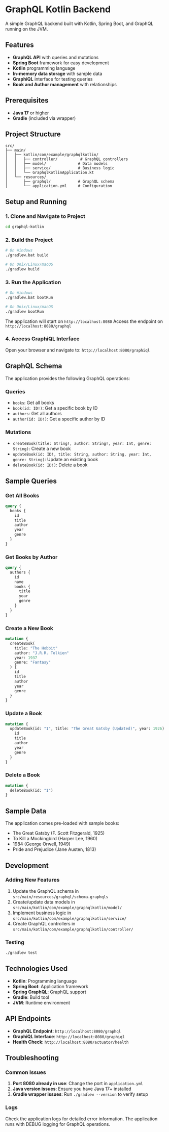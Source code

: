 # GraphQL Kotlin Backend

A simple GraphQL backend built with Kotlin, Spring Boot, and GraphQL running on the JVM.

## Features

- **GraphQL API** with queries and mutations
- **Spring Boot** framework for easy development
- **Kotlin** programming language
- **In-memory data storage** with sample data
- **GraphiQL** interface for testing queries
- **Book and Author management** with relationships

## Prerequisites

- **Java 17** or higher
- **Gradle** (included via wrapper)

## Project Structure

```
src/
├── main/
│   ├── kotlin/com/example/graphqlkotlin/
│   │   ├── controller/          # GraphQL controllers
│   │   ├── model/              # Data models
│   │   ├── service/            # Business logic
│   │   └── GraphqlKotlinApplication.kt
│   └── resources/
│       ├── graphql/            # GraphQL schema
│       └── application.yml     # Configuration
```

## Setup and Running

### 1. Clone and Navigate to Project

```bash
cd graphql-kotlin
```

### 2. Build the Project

```bash
# On Windows
./gradlew.bat build

# On Unix/Linux/macOS
./gradlew build
```

### 3. Run the Application

```bash
# On Windows
./gradlew.bat bootRun

# On Unix/Linux/macOS
./gradlew bootRun
```

The application will start on `http://localhost:8080`
Access the endpoint on `http://localhost:8080/graphql`

### 4. Access GraphiQL Interface

Open your browser and navigate to: `http://localhost:8080/graphiql`

## GraphQL Schema

The application provides the following GraphQL operations:

### Queries

- `books`: Get all books
- `book(id: ID!)`: Get a specific book by ID
- `authors`: Get all authors
- `author(id: ID!)`: Get a specific author by ID

### Mutations

- `createBook(title: String!, author: String!, year: Int, genre: String)`: Create a new book
- `updateBook(id: ID!, title: String, author: String, year: Int, genre: String)`: Update an existing book
- `deleteBook(id: ID!)`: Delete a book

## Sample Queries

### Get All Books

```graphql
query {
  books {
    id
    title
    author
    year
    genre
  }
}
```

### Get Books by Author

```graphql
query {
  authors {
    id
    name
    books {
      title
      year
      genre
    }
  }
}
```

### Create a New Book

```graphql
mutation {
  createBook(
    title: "The Hobbit"
    author: "J.R.R. Tolkien"
    year: 1937
    genre: "Fantasy"
  ) {
    id
    title
    author
    year
    genre
  }
}
```

### Update a Book

```graphql
mutation {
  updateBook(id: "1", title: "The Great Gatsby (Updated)", year: 1926) {
    id
    title
    author
    year
    genre
  }
}
```

### Delete a Book

```graphql
mutation {
  deleteBook(id: "1")
}
```

## Sample Data

The application comes pre-loaded with sample books:

- The Great Gatsby (F. Scott Fitzgerald, 1925)
- To Kill a Mockingbird (Harper Lee, 1960)
- 1984 (George Orwell, 1949)
- Pride and Prejudice (Jane Austen, 1813)

## Development

### Adding New Features

1. Update the GraphQL schema in `src/main/resources/graphql/schema.graphqls`
2. Create/update data models in `src/main/kotlin/com/example/graphqlkotlin/model/`
3. Implement business logic in `src/main/kotlin/com/example/graphqlkotlin/service/`
4. Create GraphQL controllers in `src/main/kotlin/com/example/graphqlkotlin/controller/`

### Testing

```bash
./gradlew test
```

## Technologies Used

- **Kotlin**: Programming language
- **Spring Boot**: Application framework
- **Spring GraphQL**: GraphQL support
- **Gradle**: Build tool
- **JVM**: Runtime environment

## API Endpoints

- **GraphQL Endpoint**: `http://localhost:8080/graphql`
- **GraphiQL Interface**: `http://localhost:8080/graphiql`
- **Health Check**: `http://localhost:8080/actuator/health`

## Troubleshooting

### Common Issues

1. **Port 8080 already in use**: Change the port in `application.yml`
2. **Java version issues**: Ensure you have Java 17+ installed
3. **Gradle wrapper issues**: Run `./gradlew --version` to verify setup

### Logs

Check the application logs for detailed error information. The application runs with DEBUG logging for GraphQL operations.
